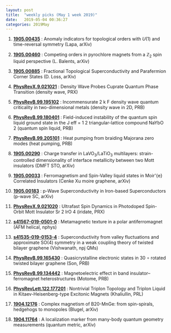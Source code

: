 ```yaml
---
layout: post
title:  "weekly picks (May 1 week 2019)"
date:   2019-05-04 00:36:27
categories: 2019May
---
```




1. **[1905.00435](http://arxiv.org/abs/1905.00435)** : Anomaly indicators for topological orders with $U(1)$ and time-reversal symmetry (Lapa, arXiv)
			
1. **[1905.00460](http://arxiv.org/abs/1905.00460)** : Competing orders in pyrochlore magnets from a $\mathbb{Z}_2$ spin liquid perspective (L. Balents, arXiv)
			
1. **[1905.00885](http://arxiv.org/abs/1905.00885)** : Fractional Topological Superconductivity and Parafermion Corner States (D. Loss, arXiv)
 
1. **[PhysRevX.9.021021](https://link.aps.org/doi/10.1103/PhysRevX.9.021021)** : Density Wave Probes Cuprate Quantum Phase Transition (density wave, PRX)

1. **[PhysRevB.99.195102](https://link.aps.org/doi/10.1103/PhysRevB.99.195102)** : Incommensurate 2 k F density wave quantum criticality in two-dimensional metals (density wave in 2D, PRB)

1. **[PhysRevB.99.180401](https://link.aps.org/doi/10.1103/PhysRevB.99.180401)** : Field-induced instability of the quantum spin liquid ground state in the J eff = 1 2 triangular-lattice compound NaYbO 2 (quantum spin liquid, PRB)

1. **[PhysRevB.99.205101](https://link.aps.org/doi/10.1103/PhysRevB.99.205101)** : Heat pumping from braiding Majorana zero modes (heat pumping, PRB)



1. **[1905.00290](http://arxiv.org/abs/1905.00290)** : Charge transfer in LaVO$_3$/LaTiO$_3$ multilayers: strain-controlled dimensionality of interface metallicity between two Mott insulators (DMFT STO, arXiv)

1. **[1905.00033](http://arxiv.org/abs/1905.00033)** : Ferromagnetism and Spin-Valley liquid states in Moir\'{e} Correlated Insulators (Cenke Xu moire graphene, arXiv)

1. **[1905.00183](http://arxiv.org/abs/1905.00183)** : p-Wave Superconductivity in Iron-based Superconductors (p-wave SC, arXiv)


1. **[PhysRevX.9.021020](https://link.aps.org/doi/10.1103/PhysRevX.9.021020)** : Ultrafast Spin Dynamics in Photodoped Spin-Orbit Mott Insulator Sr 2 IrO 4 (iridate, PRX)


1. **[s41567-019-0501-0](http://www.nature.com/articles/s41567-019-0501-0)** : Metamagnetic texture in a polar antiferromagnet (AFM helical, nphys)

1. **[s41535-019-0153-4](http://www.nature.com/articles/s41535-019-0153-4)** : Superconductivity from valley fluctuations and approximate SO(4) symmetry in a weak coupling theory of twisted bilayer graphene (Vishwanath, npj QMs)

1. **[PhysRevB.99.165430](https://link.aps.org/doi/10.1103/PhysRevB.99.165430)** : Quasicrystalline electronic states in 30 ∘ rotated twisted bilayer graphene (Son, PRB)

1. **[PhysRevB.99.134442](https://link.aps.org/doi/10.1103/PhysRevB.99.134442)** : Magnetoelectric effect in band insulator–ferromagnet heterostructures (Motome, PRB)

1. **[PhysRevLett.122.177201](https://link.aps.org/doi/10.1103/PhysRevLett.122.177201)** : Nontrivial Triplon Topology and Triplon Liquid in Kitaev-Heisenberg-type Excitonic Magnets (Khaliullin, PRL)


1. **[1904.12176](http://arxiv.org/abs/1904.12176)** : Complex magnetism of B20-MnGe: from spin-spirals, hedgehogs to monopoles (Blugel, arXiv)			


1. **[1904.11764](http://arxiv.org/abs/1904.11764)** : A localization marker from many-body quantum geometry measurements (quantum metric, arXiv)




